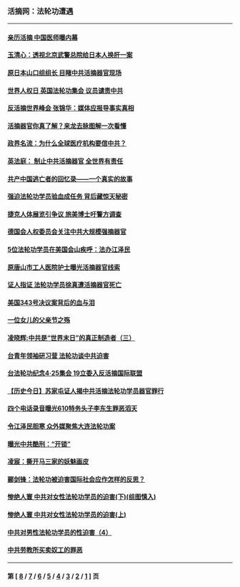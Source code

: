 ### 活摘网：法轮功遭遇
---
#### [亲历活摘 中国医师曝内幕](../../pages/nf5881/n14040389.md?08080430) 
#### [玉清心：透视北京武警总院给日本人换肝一案](../../pages/nf5881/n13771978.md?08080430) 
#### [原日本山口组组长 目睹中共活摘器官现场](../../pages/nf5881/n13767360.md?08080430) 
#### [世界人权日 英国法轮功集会 议员谴责中共](../../pages/nf5881/n13431763.md?08080430) 
#### [反活摘世界峰会 张锦华：媒体应报导事实真相](../../pages/nf5881/n13278502.md?08080430) 
#### [活摘器官你真了解？来龙去脉图解一次看懂](../../pages/nf5881/n13013820.md?08080430) 
#### [政界名流：为什么全球医疗机构要信中共？](../../pages/nf5881/n11945479.md?08080430) 
#### [英法庭： 制止中共活摘器官 全世界有责任](../../pages/nf5881/n11330691.md?08080430) 
#### [共产中国逃亡者的回忆录——一个真实的故事](../../pages/nf5881/n10918649.md?08080430) 
#### [强迫法轮功学员验血成任务 背后藏惊天秘密](../../pages/nf5881/n4252384.md?08080430) 
#### [捷克人体展览引争议 旅美博士吁警方调查](../../pages/nf5881/n9429187.md?08080430) 
#### [德国会人权委员会关注中共大规模强摘器官](../../pages/nf5881/n8418950.md?08080430) 
#### [5位法轮功学员在美国会山疾呼：法办江泽民](../../pages/nf5881/n8101519.md?08080430) 
#### [原唐山市工人医院护士曝光活摘器官线索](../../pages/nf5881/n8076384.md?08080430) 
#### [证人指证 法轮功学员徐真遭活摘器官死亡](../../pages/nf5881/n8042467.md?08080430) 
#### [美国343号决议案背后的血与泪](../../pages/nf5881/n8020684.md?08080430) 
#### [一位女儿的父亲节之殇](../../pages/nf5881/n8014122.md?08080430) 
#### [凌晓辉:中共是“世界末日”的真正制造者（三）](../../pages/nf5881/n4210333.md?08080430) 
#### [台青年领袖研习营 法轮功谈中共迫害](../../pages/nf5881/n4141857.md?08080430) 
#### [台法轮功纪念4‧25集会 19立委入反活摘国际联盟](../../pages/nf5881/n4141821.md?08080430) 
#### [【历史今日】苏家屯证人揭中共活摘法轮功学员器官罪行](../../pages/nf5881/n4135912.md?08080430) 
#### [四个电话录音曝光610特务头子李东生罪恶滔天](../../pages/nf5881/n4040060.md?08080430) 
#### [令江泽民胆寒 众外媒聚焦大连法轮功案](../../pages/nf5881/n3932671.md?08080430) 
#### [曝光中共酷刑：“开锁”](../../pages/nf5881/n3889373.md?08080430) 
#### [凌宸：撕开马三家的妖魅画皮](../../pages/nf5881/n3849369.md?08080430) 
#### [郦剑锋：法轮功被迫害国际社会应作怎样的反思？](../../pages/nf5881/n3824560.md?08080430) 
#### [惨绝人寰 中共对女性法轮功学员的迫害(下)(组图慎入)](../../pages/nf5881/n3816285.md?08080430) 
#### [惨绝人寰 中共对女性法轮功学员的迫害(上)](../../pages/nf5881/n3815374.md?08080430) 
#### [中共对男性法轮功学员的性迫害（4）](../../pages/nf5881/n3769144.md?08080430) 
#### [中共劳教所买卖奴工的罪恶](../../pages/nf5881/n3769378.md?08080430) 

---
#### 第 [ [8](./8.md?08080430) / [7](./7.md?08080430) / [6](./6.md?08080430) / [5](./5.md?08080430) / [4](./4.md?08080430) / [3](./3.md?08080430) / [2](./2.md?08080430) / [1](./1.md?08080430) ] 页
